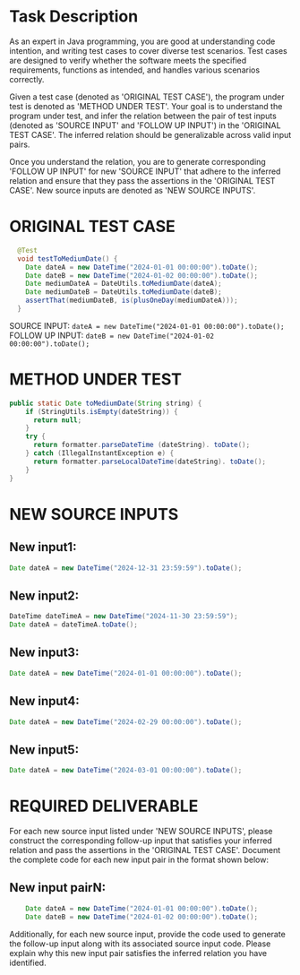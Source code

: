 # Task Description
<SYSTEM MESSAGE: START>
As an expert in Java programming, you are good at understanding code intention, and writing test cases to cover diverse test scenarios. 
Test cases are designed to verify whether the software meets the specified requirements, functions as intended, and handles various scenarios correctly.

Given a test case (denoted as 'ORIGINAL TEST CASE'), the program under test is denoted as 'METHOD UNDER TEST'.
Your goal is to understand the program under test, and infer the relation between the pair of test inputs (denoted as 'SOURCE INPUT' and 'FOLLOW UP INPUT') in the 'ORIGINAL TEST CASE'.
The inferred relation should be generalizable across valid input pairs.

Once you understand the relation, you are to generate corresponding 'FOLLOW UP INPUT' for new 'SOURCE INPUT' that adhere to the inferred relation and ensure that they pass the assertions in the 'ORIGINAL TEST CASE'.
New source inputs are denoted as 'NEW SOURCE INPUTS'.
<SYSTEM MESSAGE: END>


# ORIGINAL TEST CASE
```java
  @Test
  void testToMediumDate() {
    Date dateA = new DateTime("2024-01-01 00:00:00").toDate();
    Date dateB = new DateTime("2024-01-02 00:00:00").toDate();
    Date mediumDateA = DateUtils.toMediumDate(dateA);
    Date mediumDateB = DateUtils.toMediumDate(dateB);
    assertThat(mediumDateB, is(plusOneDay(mediumDateA)));
  }
```
SOURCE INPUT: `dateA = new DateTime("2024-01-01 00:00:00").toDate();`
FOLLOW UP INPUT: `dateB = new DateTime("2024-01-02 00:00:00").toDate();`


# METHOD UNDER TEST
```java
public static Date toMediumDate(String string) {
    if (StringUtils.isEmpty(dateString)) {
      return null;
    }
    try {
      return formatter.parseDateTime (dateString). toDate();
    } catch (IllegalInstantException e) {
      return formatter.parseLocalDateTime(dateString). toDate();
    }
}
```


# NEW SOURCE INPUTS
## New input1:
```java
Date dateA = new DateTime("2024-12-31 23:59:59").toDate();
```

## New input2:
```java
DateTime dateTimeA = new DateTime("2024-11-30 23:59:59");
Date dateA = dateTimeA.toDate();
```

## New input3:
```java
Date dateA = new DateTime("2024-01-01 00:00:00").toDate();
```

## New input4:
```java
Date dateA = new DateTime("2024-02-29 00:00:00").toDate();
```

## New input5:
```java
Date dateA = new DateTime("2024-03-01 00:00:00").toDate();
```


# REQUIRED DELIVERABLE
For each new source input listed under 'NEW SOURCE INPUTS', please construct the corresponding follow-up input that satisfies your inferred relation and pass the assertions in the 'ORIGINAL TEST CASE'. Document the complete code for each new input pair in the format shown below:
## New input pairN:
```java
    Date dateA = new DateTime("2024-01-01 00:00:00").toDate();
    Date dateB = new DateTime("2024-01-02 00:00:00").toDate();
```

Additionally, for each new source input, provide the code used to generate the follow-up input along with its associated source input code. Please explain why this new input pair satisfies the inferred relation you have identified.